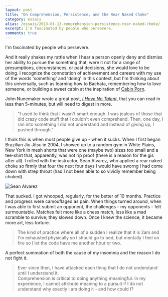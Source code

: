 ```yaml
---
layout: post
title: "On Comprehension, Persistence, and the Rear Naked Choke"
category: essais
alias: /essais/2013-01-13-comprehension-persistence-rear-naked-choke/
excerpt: I'm fascinated by people who persevere.
comments: true
---
```


I'm fascinated by people who persevere.

And it really shakes my rattle when I hear a person openly deny and dismiss her ability to pursue the something that, were it not for a range of presumptions, circumstances, or past decisions, she would love to be doing. I recognize the connotation of achievement and careers with my use of the words 'something' and 'doing' in this context, but I'm thinking about this universally, such as learning how to Bachata, remembering how to love someone, or building a sweet cabin at the inspiration of [Cabin Porn](http://freecabinporn.com/).

John Nunemaker wrote a great post, [_I Have No Talent_](http://railstips.org/blog/archives/2010/01/12/i-have-no-talent/?utm_source=hackernewsletter&amp;utm_medium=email), that you can read in less than 5-minutes, but will need to digest in more.
>"I used to think that I wasn't smart enough. I was jealous of those that did crazy code stuff that I couldn't even comprehend. Then, one day, I ran into something I did not understand and instead of giving up, I pushed through."

I think this is when most people give up - when it sucks. When I first began Brazilian Jiu Jitsu in 2004, I showed up to a random gym in White Plains, New York in mesh shorts that were one (maybe two) sizes too small and a tee-shirt that, apparently, was not rip proof (there is a reason for the gis after all). I rolled with the instructor, Sean Alvarez, who applied a rear naked choke so firmly that four the next four days I would have sworng I had come down with strep throat (had I not been able to so vividly remember being choked).  

![Sean Alvarez](http://www.vincentbarr.com/assets/images/sean-alvarez.jpg)

That sucked. I got whooped, regularly, for the better of 10 months. Practice and progress were camouflaged as pain. When things turned around, when I was able to first submit an opponent, the challenges - my opponents - felt surmountable. Matches felt more like a chess match, less like a mad scramble to survive; they slowed down. Once I knew the science, it became more art, less torture.  

>The kind of practice where all of a sudden I realize that it is 2am and I'm exhausted physically so I should go to bed, but mentally I feel on fire so I let the code have me another hour or two.

A perfect summation of both the cause of my insomnia and the reason I do not fight it.

>Ever since then, I have attacked each thing that I do not understand until I understand it.  
Comprehension is critical to doing anything meaningful. In my experience, I cannot attribute meaning to a pursuit if I do not understand why exactly I am doing it - and how could I?

<a href="https://plus.google.com/+VincentBarr0?rel=author"></a>